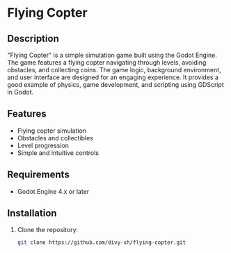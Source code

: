 # Flying Copter

## Description
"Flying Copter" is a simple simulation game built using the Godot Engine. The game features a flying copter navigating through levels, avoiding obstacles, and collecting coins. The game logic, background environment, and user interface are designed for an engaging experience. It provides a good example of physics, game development, and scripting using GDScript in Godot.

## Features
- Flying copter simulation
- Obstacles and collectibles
- Level progression
- Simple and intuitive controls

## Requirements
- Godot Engine 4.x or later

## Installation
1. Clone the repository:
   ```bash
   git clone https://github.com/divy-sh/flying-copter.git
